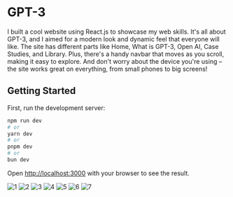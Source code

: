 # GPT-3

I built a cool website using React.js to showcase my web skills. It's all about GPT-3, and I aimed for a modern look and dynamic feel that everyone will like.
The site has different parts like Home, What is GPT-3, Open AI, Case Studies, and Library. Plus, there's a handy navbar that moves as you scroll, making it easy to explore. 
And don't worry about the device you're using – the site works great on everything, from small phones to big screens!  

## Getting Started

First, run the development server:

```bash
npm run dev
# or
yarn dev
# or
pnpm dev
# or
bun dev
```

Open [http://localhost:3000](http://localhost:3000) with your browser to see the result.

![1](https://github.com/vperovicc/GPT-3/assets/80456478/af8a3ae5-4125-4f08-a9ff-b4cbedff2f5a)
![2](https://github.com/vperovicc/GPT-3/assets/80456478/23170c67-2500-4a23-8155-8403d344dfca)
![3](https://github.com/vperovicc/GPT-3/assets/80456478/00bdecd2-6db2-4864-a995-c3a148e85867)
![4](https://github.com/vperovicc/GPT-3/assets/80456478/64206ab2-b89a-4b4d-bef5-266ee9ea0193)
![5](https://github.com/vperovicc/GPT-3/assets/80456478/6c61272d-06c0-490e-abdb-9affd6489592)
![6](https://github.com/vperovicc/GPT-3/assets/80456478/7ab89aa9-5a77-4ce7-a870-e3cceb9da122)
![7](https://github.com/vperovicc/GPT-3/assets/80456478/488db21f-43da-4d36-a674-0ce1edbf2c19)


